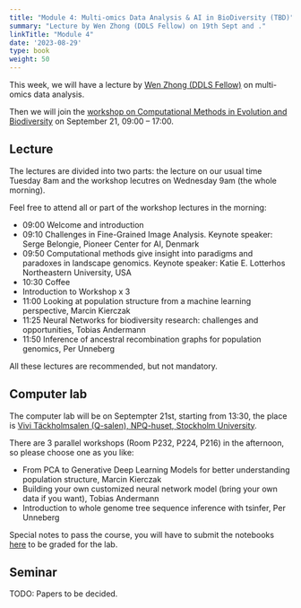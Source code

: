 ```yaml
---
title: "Module 4: Multi-omics Data Analysis & AI in BioDiversity (TBD)"
summary: "Lecture by Wen Zhong (DDLS Fellow) on 19th Sept and ."
linkTitle: "Module 4"
date: '2023-08-29'
type: book
weight: 50
---
```


This week, we will have a lecture by [Wen Zhong (DDLS Fellow)](https://www.scilifelab.se/researchers/wen-zhong/) on multi-omics data analysis.

Then we will join the [workshop on Computational Methods in Evolution and Biodiversity](https://www.scilifelab.se/event/computational-methods-in-evolution-and-biodiversity/) on September 21, 09:00 – 17:00.

## Lecture

The lectures are divided into two parts: the lecture on our usual time Tuesday 8am and the workshop lecutres on Wednesday 9am (the whole morning).

Feel free to attend all or part of the workshop lectures in the morning:
 - 09:00	Welcome and introduction
 - 09:10	Challenges in Fine-Grained Image Analysis. Keynote speaker: Serge Belongie, Pioneer Center for AI, Denmark
 - 09:50	Computational methods give insight into paradigms and paradoxes in landscape genomics. Keynote speaker: Katie E. Lotterhos Northeastern University, USA
 - 10:30	Coffee
 - Introduction to Workshop x 3
 - 11:00	Looking at population structure from a machine learning perspective, Marcin Kierczak
 - 11:25	Neural Networks for biodiversity research: challenges and opportunities, Tobias Andermann
 - 11:50	Inference of ancestral recombination graphs for population genomics, Per Unneberg

All these lectures are recommended, but not mandatory.
## Computer lab

The computer lab will be on Septempter 21st, starting from 13:30, the place is [Vivi Täckholmsalen (Q-salen), NPQ-huset, Stockholm University](https://www.google.com/maps?ll=59.366002,18.060119&z=10&t=m&hl=en&gl=US&mapclient=embed&q=Svante+Arrhenius+v%C3%A4g+20+104+05+Stockholm).

There are 3 parallel workshops (Room P232, P224, P216) in the afternoon, so please choose one as you like:
 - From PCA to Generative Deep Learning Models for better understanding population structure, Marcin Kierczak
 - Building your own customized neural network model (bring your own data if you want), Tobias Andermann
 - Introduction to whole genome tree sequence inference with tsinfer, Per Unneberg

Special notes to pass the course, you will have to submit the notebooks [here](https://forms.gle/GFHtcP1jpomVYdvp8) to be graded for the lab.

## Seminar

TODO: Papers to be decided.
